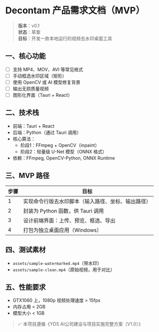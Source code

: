 # Decontam 产品需求文档（MVP）

> **版本**：v0.1  
> **状态**：草案  
> **目标**：开发一款本地运行的视频去水印桌面工具

## 一、核心功能
- [ ] 支持 MP4、MOV、AVI 等常见格式
- [ ] 手动框选水印区域（矩形）
- [ ] 使用 OpenCV 或 AI 模型修复背景
- [ ] 输出无损质量视频
- [ ] 图形化界面（Tauri + React）

## 二、技术栈
- 前端：Tauri + React
- 后端：Python（通过 Tauri 调用）
- 核心算法：
  - 阶段1：FFmpeg + OpenCV（inpaint）
  - 阶段2：轻量级 U-Net 模型（ONNX 格式）
- 依赖：FFmpeg, OpenCV-Python, ONNX Runtime

## 三、MVP 路径
| 步骤 | 目标 |
|------|------|
| 1 | 实现命令行版去水印脚本（输入路径、坐标、输出路径） |
| 2 | 封装为 Python 函数，供 Tauri 调用 |
| 3 | 设计前端界面：上传、预览、框选、导出 |
| 4 | 打包为独立桌面应用（Windows） |

## 四、测试素材
- `assets/sample-watermarked.mp4`（带水印）
- `assets/sample-clean.mp4`（原始视频，用于对比）

## 五、性能要求
- GTX1060 上，1080p 视频处理速度 > 15fps
- 内存占用 < 2GB
- 模型大小 < 1GB

> ✅ 本项目遵循《YDS AI公司建设与项目实施完整方案（V1.0）》